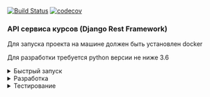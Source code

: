 [![Build Status](https://travis-ci.com/skushnerchuk/kip.svg?branch=master)](https://travis-ci.com/skushnerchuk/kip)
[![codecov](https://codecov.io/gh/skushnerchuk/kip/branch/tests/graph/badge.svg)](https://codecov.io/gh/skushnerchuk/kip/branch/pytest)

### API сервиса курсов (Django Rest Framework)

Для запуска проекта на машине должен быть установлен docker

Для разработки требуется python версии не ниже 3.6

<details>
<summary>Быстрый запуск</summary>

#### Запуск основной части проекта

Основная часть проекта состоит из шести контейнеров:
- **kip_api** - контейнер API
- **kip_db** - контейнер СУБД MariaDB
- **kip_nginx** - контейнер nginx
- **kip_fluentd** - контейнер FluentD для сбора  логов
- **kip_es** - контейнер elasticsearch
- **kip_kibana** - контейнер Kibana

Nginx был добавлен в проект в связи с тем, что сервис API запускается под GUnicorn,
который неспособен отдавать статические файлы, что приводит к порче ссылок на компоненты административной панели Django (например, css-стили), из-за чего она выглядит непрезентабельно.

Для упрощения я не стал делать отдельный Dockerfile для сборки своего nginx с копированием конфигурации непосредственно в контейнер, а просто сделал соответствующий маппинг в docker-compose.yml

Для запуска проекта выполните в его папке команды:
```bash
sudo sysctl -w vm.max_map_count=262144
docker-compose up -d --build
```
Первая команда нужна для корретного старта контейнера ElasticSearch.

Посмотрите, какой адрес назначен сервису kip_nginx:
```bash
docker ps -q | xargs docker inspect --format "{{ .Id }} - {{ .Name }} - {{range .NetworkSettings.Networks}}{{.IPAddress}}{{end}}"
```

Перейдите по адресу
```
http://nginx_ip/admin
```
Данные для авторизации по умолчанию:
```
email: admin@admin.com
пароль: admin
```
Сервис может ответить не сразу, так как он ожидает полной инициализации контейнера СУБД.

Контейнеры **kip_fluentd, kip_kibana, kip_es** были добавлены для того, чтобы можно было централизованно просматривать и анализировать логи работы приложений.

Для просмотра логов перейдите по адресу:
```
http://kibana_ip:5601/
```
#### Запуск общей шины данных и вспомогательных обработчиков

В качестве обшей шины данных используется кластер брокера сообщений RabbitMQ. В целях
реализации задачи асинхронной отправки почты был написан отдельный процесс, который
занимается исключительно отправкой сообщений электронной почты. Все клиенты,
которым необходимо отправить письмо, помещают в шину данных сообщение в
определенном формате и в определенную очередь.

Подробности запуска кластера описаны в [документации на шину данных](/bus/README.md)
</details>

<details>
<summary>Разработка</summary>

Для выполнения разработки можно поднять отдельно сервер MySQL командой:

```bash
docker run -d --name mysqlserver --restart always -e MYSQL_ROOT_PASSWORD=12345 \
       -v ~/mysql_data:/var/lib/mysql mariadb --character-set-server=utf8mb4 --collation-server=utf8mb4_unicode_ci
docker inspect -f '{{range .NetworkSettings.Networks}}{{.IPAddress}}{{end}}' mysqlserver
```

Полученный адрес указать в файле .env в переменной DB_HOST

По адресу http://nginx_ip/swagger/ доступно краткое описание API, которое будет детализироваться в процессе разработки

Для остановки и удаления всех контейнеров проекта выполните в его папке команду:
```bash
docker-compose down
```

Все данные сохранятся, если вы не удалите папку, которая монтируется в сервисе **database** в файле **docker-compose.yml**

Для управления тестовыми данными можно использовать команду:

```bash
$ python3 manage.py prepare_data
```
Для получения параметров команды выполните:
```bash
$ python3 manage.py prepare_data --help
```
Пример для добавления новых данных:
```bash
$ python3 manage.py prepare_data --fill --users 1 --categories 5 --courses 5 --groups 1 --lessons 10
```
Выполнение этой команды приведет к созданию 1 пользователя, 5 категорий, 5 курсов в каждой категории, 1 группе в каждом курсе и 10 уроков в каждой группе

Пример для удаления всех данных:
```bash
$ python3 manage.py prepare_data --clear
```

В настроящее время на приватном GitLab настроена и выполняется сборка образа и его отправка в Docker Hub.
Демо проекта доступно по адресу:

Админка:
```
https://kip.sk-developer.ru/admin/
```
API:
```
https://kip.sk-developer.ru/api/v1/
```
</details>

<details>
<summary>Тестирование</summary>

#### Тестирование отдельных модулей 

Тестирование выполняется в несколько этапов

**Этап 1. Тестирование моделей**

Тестирование моделей упрощено и сводится к проверке:
- заполненности у моделей свойств **verbose_name** и **verbose_name_plural**  
- проверка соответствия имени модели заданному
- проверке наличия необходимых полей
- проверке установки свойства **unique** у полей (если необходимо)
- проверке корректности работы функций в модели (чаще всего это **__str__()**)

**Этап 1. Тестирование API**

Тестирование API в общем заключается в доступности endpoints, а также в проверке корректности ответов API.
Также тестируются пользовательские функции в моделях. 

Уровень покрытия тестами показывается в специальной метке вверху документа

Для определения уровня покрытия, а также обновление статистики сервиса **codecov.io** необходимо выполнить команды:
```shell script
pytest --cov --cov-append
codecov --token=<codecov.io token>
```

</details>
